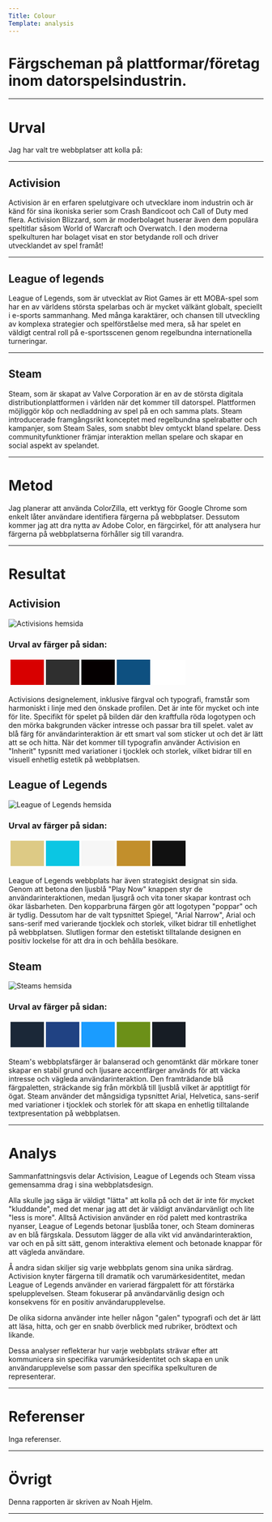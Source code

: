 ```yaml
---
Title: Colour
Template: analysis
---
```


# Färgscheman på plattformar/företag inom datorspelsindustrin.
---

# Urval

Jag har valt tre webbplatser att kolla på:

---

## Activision

Activision är en erfaren spelutgivare och utvecklare inom industrin och är känd för sina ikoniska serier som Crash Bandicoot och Call of Duty med flera. Activision Blizzard, som är moderbolaget huserar även dem populära speltitlar såsom World of Warcraft och Overwatch. I den moderna spelkulturen har bolaget visat en stor betydande roll och driver utvecklandet av spel framåt!

---

## League of legends

League of Legends, som är utvecklat av Riot Games är ett MOBA-spel som har en av världens största spelarbas och är mycket välkänt globalt, speciellt i e-sports sammanhang. Med många karaktärer, och chansen till utveckling av komplexa strategier och spelförståelse med mera, så har spelet en väldigt central roll på e-sportsscenen genom regelbundna internationella turneringar.

---

## Steam

Steam, som är skapat av Valve Corporation är en av de största digitala distributionplattformen i världen när det kommer till datorspel. Plattformen möjliggör köp och nedladdning av spel på en och samma plats. Steam introducerade framgångsrikt konceptet med regelbundna spelrabatter och kampanjer, som Steam Sales, som snabbt blev omtyckt bland spelare. Dess communityfunktioner främjar interaktion mellan spelare och skapar en social aspekt av spelandet.

---

# Metod


Jag planerar att använda ColorZilla, ett verktyg för Google Chrome som enkelt låter användare identifiera färgerna på webbplatser. Dessutom kommer jag att dra nytta av Adobe Color, en färgcirkel, för att analysera hur färgerna på webbplatserna förhåller sig till varandra.

---

# Resultat


## Activision

<div class="image-container">
<img class="dp-image" src="%base_url%/assets/img/actvision.jpg" alt="Activisions hemsida">
</div>

### Urval av färger på sidan:
<div class="center-table">
    <table style="border-spacing: 4px; border-collapse: separate">
        <tr>
            <td style="height: 50px; width: 50px; background-color: #d80000"></td>
            <td style="height: 50px; width: 50px; background-color: #2f2f2f"></td>
            <td style="height: 50px; width: 50px; background-color: #050001"></td>
            <td style="height: 50px; width: 50px; background-color: #0e5080"></td>
            <td style="height: 50px; width: 50px; background-color: #ffffff"></td>
        </tr>
    </table>
</div>

Activisions designelement, inklusive färgval och typografi, framstår som harmoniskt i linje med den önskade profilen. Det är inte för mycket och inte för lite. Specifikt för spelet på bilden där den kraftfulla röda logotypen och den mörka bakgrunden väcker intresse och passar bra till spelet. valet av blå färg för användarinteraktion är ett smart val som sticker ut och det är lätt att se och hitta. När det kommer till typografin använder Activision en "Inherit" typsnitt med variationer i tjocklek och storlek, vilket bidrar till en visuell enhetlig estetik på webbplatsen.

## League of Legends

<div class="image-container">
<img class="dp-image" src="%base_url%/assets/img/leagueoflegends.jpg" alt="League of Legends hemsida">
</div>

### Urval av färger på sidan:
<div class="center-table">
    <table style="border-spacing: 4px; border-collapse: separate">
        <tr>
            <td style="height: 50px; width: 50px; background-color: #ddca85">
            <td style="height: 50px; width: 50px; background-color: #0bc6e3">
            <td style="height: 50px; width: 50px; background-color: #f6f6f6">
            <td style="height: 50px; width: 50px; background-color: #c28f2c">
            <td style="height: 50px; width: 50px; background-color: #111111">
        </tr>
    </table>
</div>

League of Legends webbplats har även strategiskt designat sin sida. Genom att betona den ljusblå "Play Now" knappen styr de användarinteraktionen, medan ljusgrå och vita toner skapar kontrast och ökar läsbarheten. Den kopparbruna färgen gör att logotypen "poppar" och är tydlig. Dessutom har de valt typsnittet Spiegel, "Arial Narrow", Arial och sans-serif med varierande tjocklek och storlek, vilket bidrar till enhetlighet på webbplatsen. Slutligen formar den estetiskt tilltalande designen en positiv lockelse för att dra in och behålla besökare.

## Steam

<div class="image-container">
<img class="dp-image" src="%base_url%/assets/img/steam.jpg" alt="Steams hemsida">
</div>

### Urval av färger på sidan:
<div class="center-table">
    <table style="border-spacing: 4px; border-collapse: separate">
        <tr>
            <td style="height: 50px; width: 50px; background-color: #1b2838">
            <td style="height: 50px; width: 50px; background-color: #204283">
            <td style="height: 50px; width: 50px; background-color: #1a9cff">
            <td style="height: 50px; width: 50px; background-color: #6c9018">
            <td style="height: 50px; width: 50px; background-color: #171d25">
        </tr>
    </table>
</div>

Steam's webbplatsfärger är balanserad och genomtänkt där mörkare toner skapar en stabil grund och ljusare accentfärger används för att väcka intresse och vägleda användarinteraktion. Den framträdande blå färgpaletten, sträckande sig från mörkblå till ljusblå vilket är apptitligt för ögat. Steam använder det mångsidiga typsnittet Arial, Helvetica, sans-serif med variationer i tjocklek och storlek för att skapa en enhetlig tilltalande textpresentation på webbplatsen.

---

# Analys

Sammanfattningsvis delar Activision, League of Legends och Steam vissa gemensamma drag i sina webbplatsdesign.

Alla skulle jag säga är väldigt "lätta" att kolla på och det är inte för mycket "kluddande", med det menar jag att det är väldigt användarvänligt och lite "less is more". Alltså Activision använder en röd palett med kontrastrika nyanser, League of Legends betonar ljusblåa toner, och Steam domineras av en blå färgskala. Dessutom lägger de alla vikt vid användarinteraktion, var och en på sitt sätt, genom interaktiva element och betonade knappar för att vägleda användare.

Å andra sidan skiljer sig varje webbplats genom sina unika särdrag. Activision knyter färgerna till dramatik och varumärkesidentitet, medan League of Legends använder en varierad färgpalett för att förstärka spelupplevelsen. Steam fokuserar på användarvänlig design och konsekvens för en positiv användarupplevelse.

De olika sidorna använder inte heller någon "galen" typografi och det är lätt att läsa, hitta, och ger en snabb överblick med rubriker, brödtext och likande.

Dessa analyser reflekterar hur varje webbplats strävar efter att kommunicera sin specifika varumärkesidentitet och skapa en unik användarupplevelse som passar den specifika spelkulturen de representerar.

---

# Referenser

Inga referenser.

---

# Övrigt

Denna rapporten är skriven av Noah Hjelm.

---
